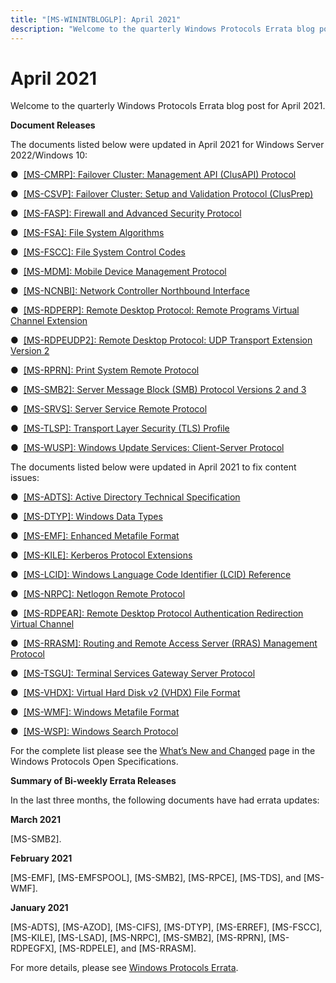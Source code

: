 ```yaml
---
title: "[MS-WININTBLOGLP]: April 2021"
description: "Welcome to the quarterly Windows Protocols Errata blog post for April 2021. Document Releases The documents listed below were updated in April"
---
```


# April 2021

<p>Welcome to the quarterly Windows Protocols Errata blog post
for April 2021.</p>
<p><b>Document Releases</b></p>
<p>The documents listed below were updated in April 2021 for
Windows Server 2022/Windows 10:</p>
<p>&#9679;<span>  </span><span><a href="https://docs.microsoft.com/en-us/openspecs/windows_protocols/ms-cmrp/ba4117c0-530e-4e70-a085-4b4cf5bbf193">[MS-CMRP]:
Failover Cluster: Management API (ClusAPI) Protocol</a></span></p>
<p>&#9679;<span>  </span><span><a href="https://docs.microsoft.com/en-us/openspecs/windows_protocols/ms-csvp/600931f0-739b-4c09-8ddf-05555438c279">[MS-CSVP]:
Failover Cluster: Setup and Validation Protocol (ClusPrep)</a></span></p>
<p>&#9679;<span>  </span><span><a href="https://docs.microsoft.com/en-us/openspecs/windows_protocols/ms-fasp/55e50895-2e1f-4479-b130-122f9dc0265f">[MS-FASP]:
Firewall and Advanced Security Protocol</a></span></p>
<p>&#9679;<span>  </span><span><a href="https://docs.microsoft.com/en-us/openspecs/windows_protocols/ms-fsa/860b1516-c452-47b4-bdbc-625d344e2041">[MS-FSA]:
File System Algorithms</a></span></p>
<p>&#9679;<span>  </span><span><a href="https://docs.microsoft.com/en-us/openspecs/windows_protocols/ms-fscc/efbfe127-73ad-4140-9967-ec6500e66d5e">[MS-FSCC]:
File System Control Codes</a></span></p>
<p>&#9679;<span>  </span><span><a href="https://docs.microsoft.com/en-us/openspecs/windows_protocols/ms-mdm/33769a92-ac31-47ef-ae7b-dc8501f7104f">[MS-MDM]:
Mobile Device Management Protocol</a></span></p>
<p>&#9679;<span>  </span><span><a href="https://docs.microsoft.com/en-us/openspecs/windows_protocols/ms-ncnbi/d2a6f7c9-563f-40aa-94f7-9bf89fb79b80">[MS-NCNBI]:
Network Controller Northbound Interface</a></span></p>
<p>&#9679;<span>  </span><span><a href="https://docs.microsoft.com/en-us/openspecs/windows_protocols/ms-rdperp/83275957-2d0e-4c52-88d1-1b4c998c6bec">[MS-RDPERP]:
Remote Desktop Protocol: Remote Programs Virtual Channel Extension</a></span></p>
<p>&#9679;<span>  </span><span><a href="https://docs.microsoft.com/en-us/openspecs/windows_protocols/ms-rdpeudp2/9db34630-e880-4bfd-9d8d-50bc044c3288">[MS-RDPEUDP2]:
Remote Desktop Protocol: UDP Transport Extension Version 2</a></span></p>
<p>&#9679;<span>  </span><span><a href="https://docs.microsoft.com/en-us/openspecs/windows_protocols/ms-rprn/d42db7d5-f141-4466-8f47-0a4be14e2fc1">[MS-RPRN]:
Print System Remote Protocol</a></span></p>
<p>&#9679;<span>  </span><span><a href="https://docs.microsoft.com/en-us/openspecs/windows_protocols/ms-smb2/5606ad47-5ee0-437a-817e-70c366052962">[MS-SMB2]:
Server Message Block (SMB) Protocol Versions 2 and 3</a></span></p>
<p>&#9679;<span>  </span><span><a href="https://docs.microsoft.com/en-us/openspecs/windows_protocols/ms-srvs/accf23b0-0f57-441c-9185-43041f1b0ee9">[MS-SRVS]:
Server Service Remote Protocol</a></span></p>
<p>&#9679;<span>  </span><span><a href="https://docs.microsoft.com/en-us/openspecs/windows_protocols/ms-tlsp/58aba05b-62b0-4cd1-b88b-dc8a24920346">[MS-TLSP]:
Transport Layer Security (TLS) Profile</a></span></p>
<p>&#9679;<span>  </span><span><a href="https://docs.microsoft.com/en-us/openspecs/windows_protocols/ms-wusp/b8a2ad1d-11c4-4b64-a2cc-12771fcb079b">[MS-WUSP]:
Windows Update Services: Client-Server Protocol</a></span></p>
<p>The documents listed below were updated in April 2021 to fix
content issues:</p>
<p>&#9679;<span>  </span><span><a href="https://docs.microsoft.com/en-us/openspecs/windows_protocols/ms-adts/d2435927-0999-4c62-8c6d-13ba31a52e1a">[MS-ADTS]:
Active Directory Technical Specification</a></span></p>
<p>&#9679;<span>  </span><span><a href="https://docs.microsoft.com/en-us/openspecs/windows_protocols/ms-dtyp/cca27429-5689-4a16-b2b4-9325d93e4ba2">[MS-DTYP]:
Windows Data Types</a></span></p>
<p>&#9679;<span>  </span><span><a href="https://docs.microsoft.com/en-us/openspecs/windows_protocols/ms-emf/91c257d7-c39d-4a36-9b1f-63e3f73d30ca">[MS-EMF]:
Enhanced Metafile Format</a></span></p>
<p>&#9679;<span>  </span><span><a href="https://docs.microsoft.com/en-us/openspecs/windows_protocols/ms-kile/2a32282e-dd48-4ad9-a542-609804b02cc9">[MS-KILE]:
Kerberos Protocol Extensions</a></span></p>
<p>&#9679;<span>  </span><span><a href="https://docs.microsoft.com/en-us/openspecs/windows_protocols/ms-lcid/70feba9f-294e-491e-b6eb-56532684c37f">[MS-LCID]:
Windows Language Code Identifier (LCID) Reference</a></span></p>
<p>&#9679;<span>  </span><span><a href="https://docs.microsoft.com/en-us/openspecs/windows_protocols/ms-nrpc/ff8f970f-3e37-40f7-bd4b-af7336e4792f">[MS-NRPC]:
Netlogon Remote Protocol</a></span></p>
<p>&#9679;<span>  </span><span><a href="https://docs.microsoft.com/en-us/openspecs/windows_protocols/ms-rdpear/a32e17ec-5869-4fad-bdae-d35f342fcb6f">[MS-RDPEAR]:
Remote Desktop Protocol Authentication Redirection Virtual Channel</a></span></p>
<p>&#9679;<span>  </span><span><a href="https://docs.microsoft.com/en-us/openspecs/windows_protocols/ms-rrasm/a1e2840d-c9ff-4407-abf4-17aa6af34112">[MS-RRASM]:
Routing and Remote Access Server (RRAS) Management Protocol</a></span></p>
<p>&#9679;<span>  </span><span><a href="https://docs.microsoft.com/en-us/openspecs/windows_protocols/ms-tsgu/0007d661-a86d-4e8f-89f7-7f77f8824188">[MS-TSGU]:
Terminal Services Gateway Server Protocol</a></span></p>
<p>&#9679;<span>  </span><span><a href="https://docs.microsoft.com/en-us/openspecs/windows_protocols/ms-vhdx/83e061f8-f6e2-4de1-91bd-5d518a43d477">[MS-VHDX]:
Virtual Hard Disk v2 (VHDX) File Format</a></span></p>
<p>&#9679;<span>  </span><span><a href="https://docs.microsoft.com/en-us/openspecs/windows_protocols/ms-wmf/4813e7fd-52d0-4f42-965f-228c8b7488d2">[MS-WMF]:
Windows Metafile Format</a></span></p>
<p>&#9679;<span>  </span><span><a href="https://docs.microsoft.com/en-us/openspecs/windows_protocols/ms-wsp/67328dcc-4e12-4e1e-be80-d91684df2f98">[MS-WSP]:
Windows Search Protocol</a></span></p>
<p>For the complete list please see the <span><a href="https://docs.microsoft.com/en-us/openspecs/windows_protocols/MS-WINPROTLP/e168a474-7de2-421c-b460-91adf87692a3">What’s
New and Changed</a></span> page in the Windows Protocols Open Specifications.</p>
<p><b>Summary of Bi-weekly
Errata Releases</b></p>
<p>In the last three months, the following documents have had
errata updates:</p>
<p><b>March 2021</b></p>
<p>[MS-SMB2].</p>
<p><b>February 2021</b></p>
<p>[MS-EMF], [MS-EMFSPOOL], [MS-SMB2], [MS-RPCE], [MS-TDS], and
[MS-WMF].</p>
<p><b>January 2021</b></p>
<p>[MS-ADTS], [MS-AZOD], [MS-CIFS], [MS-DTYP], [MS-ERREF],
[MS-FSCC], [MS-KILE], [MS-LSAD], [MS-NRPC], [MS-SMB2], [MS-RPRN], [MS-RDPEGFX],
[MS-RDPELE], and [MS-RRASM].</p>
<p>For more details, please see <span><a href="https://docs.microsoft.com/en-us/openspecs/windows_protocols/MS-WINERRATA/314fe022-28ea-4bd9-93ac-7941ecf9ca10">Windows
Protocols Errata</a></span>.</p>

                